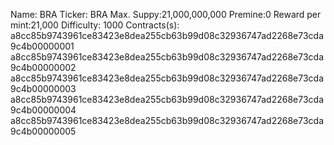 Name: BRA
Ticker: BRA
Max. Suppy:21,000,000,000 
Premine:0
Reward per mint:21,000 
Difficulty: 1000
Contracts(s): a8cc85b9743961ce83423e8dea255cb63b99d08c32936747ad2268e73cda9c4b00000001 a8cc85b9743961ce83423e8dea255cb63b99d08c32936747ad2268e73cda9c4b00000002  a8cc85b9743961ce83423e8dea255cb63b99d08c32936747ad2268e73cda9c4b00000003
 a8cc85b9743961ce83423e8dea255cb63b99d08c32936747ad2268e73cda9c4b00000004  a8cc85b9743961ce83423e8dea255cb63b99d08c32936747ad2268e73cda9c4b00000005
 
